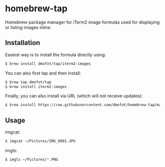 # homebrew-tap
Homebrew package manager for iTerm2 image formulas used for displaying or listing images inline.

## Installation
Easiest way is to install the formula directly using:
```bash
$ brew install dmofot/tap/iterm2-images
```

You can also first tap and then install:
```bash
$ brew tap dmofot/tap
$ brew install iterm2-images
```

Finally, you can also install via URL (which will not receive updates):
```bash
$ brew install https://raw.githubusercontent.com/dmofot/homebrew-tap/master/iterm2-images.rb
```

## Usage
imgcat:
```bash
$ imgcat ~/Pictures/IMG_0001.JPG
```

imgls:
```bash
$ imgls ~/Pictures/*.PNG
```
